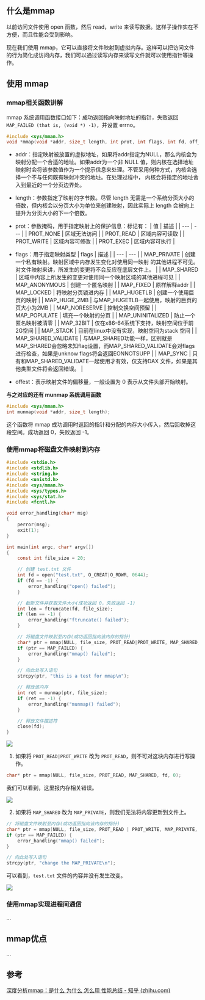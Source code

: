 





## 什么是mmap

以前访问文件使用 open 函数，然后 read，write 来读写数据。这样子操作实在不方便，而且性能会受到影响。

现在我们使用 mmap，它可以直接将文件映射到虚拟内存。这样可以把访问文件的行为简化成访问内存，我们可以通过读写内存来读写文件就可以使用指针等操作。

## 使用 mmap

### mmap相关函数讲解

mmap 系统调用函数接口如下：成功返回指向映射地址的指针，失败返回 `MAP_FAILED (that is, (void *) -1)`，并设置 errno。

```c
#include <sys/mman.h>
void *mmap(void *addr, size_t length, int prot, int flags, int fd, off_t offset);
```

- addr：指定映射被放置的虚拟地址，如果将addr指定为NULL，那么内核会为映射分配一个合适的地址。如果addr为一个非 NULL 值，则内核在选择地址映射时会将该参数值作为一个提示信息来处理。不管采用何种方式，内核会选择一个不与任何既有映射冲突的地址。在处理过程中， 内核会将指定的地址舍入到最近的一个分页边界处。
- length：参数指定了映射的字节数。尽管 length 无需是一个系统分页大小的倍数，但内核会以分页大小为单位来创建映射，因此实际上 length 会被向上提升为分页大小的下一个倍数。
- prot：参数掩码，用于指定映射上的保护信息：标记有：
| 值 | 描述 |
| --- | --- |
| PROT_NONE | 区域无法访问 |
| PROT_READ | 区域内容可读取 |
| PROT_WRITE | 区域内容可修改 |
| PROT_EXEC | 区域内容可执行 |


- flags：用于指定映射类型
| flags | 描述 |
| --- | --- |
| MAP_PRIVATE | 创建一个私有映射。映射区域中内存发生变化对使用同一映射 的其他进程不可见。对文件映射来讲，所发生的变更将不会反应在底层文件上。 |
| MAP_SHARED | 区域中内容上所发生的变更对使用同一个映射区域的其他进程可见 |
| MAP_ANONYMOUS | 创建一个匿名映射 |
| MAP_FIXED | 原样解释addr |
| MAP_LOCKED | 将映射分页锁进内存 |
| MAP_HUGETLB | 创建一个使用巨页的映射 |
| MAP_HUGE_2MB | 与MAP_HUGETLB一起使用，映射的巨页的页大小为2MB |
| MAP_NORESERVE | 控制交换空间预留 |
| MAP_POPULATE | 填充一个映射的分页 |
| MAP_UNINITALIZED | 防止一个匿名映射被清零 |
| MAP_32BIT | 仅在x86-64系统下支持，映射空间位于前2G空间 |
| MAP_STACK | 目前在linux中没有实现，映射空间为stack 空间 |
| MAP_SHARED_VALIDATE | 与MAP_SHARED功能一样，区别就是MAP_SHARED会忽略未知flag设置，而MAP_SHARED_VALIDATE会对flags进行检查，如果是unknow flags将会返回EONNOTSUPP |
| MAP_SYNC | 只有和MAP_SHARED_VALIDATE一起使用才有效，仅支持DAX 文件，如果是其他类型文件将会返回错误。 |


- offest：表示映射文件的偏移量，一般设置为 0 表示从文件头部开始映射。

**与之对应的还有 munmap 系统调用函数**

```c
#include <sys/mman.h>
int munmap(void *addr, size_t length);
```

这个函数将 mmap 成功调用时返回的指针和分配的内存大小传入，然后回收掉这段空间。成功返回 0，失败返回 -1。

### 使用mmap将磁盘文件映射到内存

```c
#include <stdio.h>
#include <stdlib.h>
#include <string.h>
#include <unistd.h>
#include <sys/mman.h>
#include <sys/types.h>
#include <sys/stat.h>
#include <fcntl.h>

void error_handling(char* msg)
{
    perror(msg);
    exit(1);
}

int main(int argc, char* argv[])
{
    const int file_size = 20;

    // 创建 test.txt 文件
    int fd = open("test.txt", O_CREAT|O_RDWR, 0644);
    if (fd == -1) {
        error_handling("open() failed");
    }

    // 截断文件并获取文件大小(成功返回 0，失败返回 -1)
    int len = ftruncate(fd, file_size);
    if (len == -1) {
        error_handling("ftruncate() failed");
    }

    // 将磁盘文件映射至内存(成功返回指向该内存的指针)
    char* ptr = mmap(NULL, file_size, PROT_READ|PROT_WRITE, MAP_SHARED, fd, 0);
    if (ptr == MAP_FAILED) {
        error_handling("mmap() failed");
    }

    // 向此处写入语句
    strcpy(ptr, "this is a test for mmap\n");

    // 释放该内存
    int ret = munmap(ptr, file_size);
    if (ret == -1) {
        error_handling("munmap() failed");
    }

    // 释放文件描述符
    close(fd);
}
```

![](https://syz-picture.oss-cn-shenzhen.aliyuncs.com/image-20220614170756890.png#crop=0&crop=0&crop=1&crop=1&id=Oh4xf&originHeight=102&originWidth=1053&originalType=binary&ratio=1&rotation=0&showTitle=false&status=done&style=none&title=)

1. 如果将 `PROT_READ|PROT_WRITE` 改为 `PROT_READ`，则不可对这块内存进行写操作。

```c
char* ptr = mmap(NULL, file_size, PROT_READ, MAP_SHARED, fd, 0);
```

我们可以看到，这里报内存相关错误。

![](https://syz-picture.oss-cn-shenzhen.aliyuncs.com/image-20220614171006931.png#crop=0&crop=0&crop=1&crop=1&id=zbpYk&originHeight=65&originWidth=1045&originalType=binary&ratio=1&rotation=0&showTitle=false&status=done&style=none&title=)

2. 如果将 `MAP_SHARED` 改为 `MAP_PRIVATE`，则我们无法将内容更新到文件上。

```c
// 将磁盘文件映射至内存(成功返回指向该内存的指针)
char* ptr = mmap(NULL, file_size, PROT_READ | PROT_WRITE, MAP_PRIVATE, fd, 0);
if (ptr == MAP_FAILED) {
    error_handling("mmap() failed");
}

// 向此处写入语句
strcpy(ptr, "change the MAP_PRIVATE\n");
```

可以看到，`test.txt` 文件的内容并没有发生改变。

![](https://syz-picture.oss-cn-shenzhen.aliyuncs.com/image-20220614171205300.png#crop=0&crop=0&crop=1&crop=1&id=sfPhc&originHeight=161&originWidth=1156&originalType=binary&ratio=1&rotation=0&showTitle=false&status=done&style=none&title=)

### 使用mmap实现进程间通信

...

## mmap优点

...

## 参考

[深度分析mmap：是什么 为什么 怎么用 性能总结 - 知乎 (zhihu.com)](https://zhuanlan.zhihu.com/p/481984298)